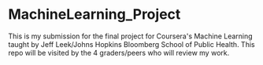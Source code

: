 # MachineLearning_Project
This is my submission for the final project for Coursera's Machine Learning taught by Jeff Leek/Johns Hopkins Bloomberg School of Public Health. This repo will be visited by the 4 graders/peers who will review my work.

